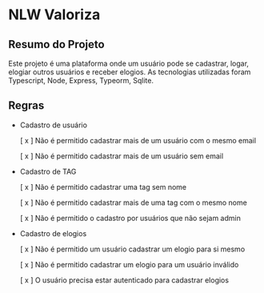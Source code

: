 # NLW Valoriza

## Resumo do Projeto

   Este projeto é uma plataforma onde um usuário pode se cadastrar, logar, elogiar outros usuários e receber elogios.
   As tecnologias utilizadas foram Typescript, Node, Express, Typeorm, Sqlite.

## Regras

- Cadastro de usuário
    
    [ x ] Não é permitido cadastrar mais de um usuário com o mesmo email
    
    [ x ] Não é permitido cadastrar mais de um usuário sem email

- Cadastro de TAG

    [ x ] Não é permitido cadastrar uma tag sem nome

    [ x ] Não é permitido cadastrar mais de uma tag com o mesmo nome
    
    [ x ] Não é permitido o cadastro por usuários que não sejam admin

- Cadastro de elogios

    [ x ] Não é permitido um usuário cadastrar um elogio para si mesmo

    [ x ] Não é permitido cadastrar um elogio para um usuário inválido

    [ x ] O usuário precisa estar autenticado para cadastrar elogios 
